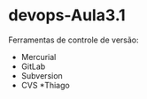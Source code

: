 # devops-Aula3.1

Ferramentas de controle de versão:
* Mercurial
* GitLab
* Subversion
* CVS
*Thiago
